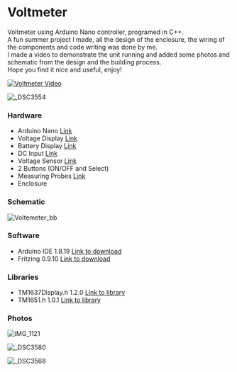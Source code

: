 # Voltmeter
Voltmeter using Arduino Nano controller, programed in C++.  
A fun summer project I made, all the design of the enclosure, the wiring of the components and code writing was done by me.  
I made a video to demonstrate the unit running and added some photos and schematic from the design and the building process.  
Hope you find it nice and useful, enjoy!  

[![Voltmeter Video](https://user-images.githubusercontent.com/8725819/185801137-a06b8ec3-c2a9-43a9-b10f-198f0be3c720.jpg)](https://www.youtube.com/watch?v=emYsqfDJWus "Voltmeter")

![_DSC3554](https://user-images.githubusercontent.com/8725819/185789501-dc657011-edd3-43fe-a98c-13cb5040c4e4.JPG)

### Hardware

- Arduino Nano [Link](https://www.amazon.com/Arduino-Nano-Every-Single-Board/dp/B07VX7MX27?ref_=ast_sto_dp&th=1&psc=1 "Link")
- Voltage Display [Link](https://www.aliexpress.com/item/2027331863.html?spm=a2g0o.order_list.0.0.20b61802aaYUQy "Link")
- Battery Display [Link](https://www.aliexpress.com/item/32524742532.html?spm=a2g0o.store_pc_groupList.8148356.45.6893514e5FC4eX&pdp_npi=2%40dis%21ILS%21₪%207.99%21₪%207.99%21₪%207.99%21%21%21%21%400b0a187916610936723415899e85b2%2157554858817%21sh "Link")
- DC Input [Link](https://www.aliexpress.com/item/32809424313.html?spm=a2g0o.order_detail.0.0.66f0f19cluXk6P "Link")
- Voltage Sensor [Link](https://www.aliexpress.com/item/1972344997.html?spm=a2g0o.order_detail.0.0.2ce7f19cah4r4Z "Link")
- 2 Buttons (ON/OFF and Select)
- Measuring Probes [Link]([https://www.aliexpress.com/item/1972344997.html?spm=a2g0o.order_detail.0.0.2ce7f19cah4r4Z](https://www.aliexpress.com/item/1005002260991912.html?spm=a2g0o.productlist.0.0.c5ab172aAuV3mN&algo_pvid=8a517f2e-a977-4c2d-9563-f5bda37f3721&aem_p4p_detail=202208210832054759677103339260007197465&algo_exp_id=8a517f2e-a977-4c2d-9563-f5bda37f3721-0&pdp_ext_f=%7B%22sku_id%22%3A%2212000019844952351%22%7D&pdp_npi=2%40dis%21ILS%2121.08%2114.75%2112.65%21%21%21%21%400b0a0ae216610959254018780e782f%2112000019844952351%21sea&curPageLogUid=AKortFL1IRxF&ad_pvid=202208210832054759677103339260007197465_1) "Link")
- Enclosure

### Schematic

![Voltemeter_bb](https://user-images.githubusercontent.com/8725819/177581220-f39f45c1-a79d-4c18-978d-5488b2d3ee23.png)


### Software

- Arduino IDE 1.8.19 [Link to download](https://www.arduino.cc/en/software "Link to download")
- Fritzing 0.9.10 [Link to download](https://fritzing.org/download/ "Link to download")


### Libraries

- TM1637Display.h 1.2.0 [Link to library](https://github.com/avishorp/TM1637 "Link to library")
- TM1651.h 1.0.1 [Link to library](https://github.com/freekode/TM1651 "Link to library")

### Photos

![IMG_1121](https://user-images.githubusercontent.com/8725819/185801219-0e97f4f7-027e-4688-9b36-0508fee9ea29.jpg)

![_DSC3580](https://user-images.githubusercontent.com/8725819/185801298-d7df02eb-8845-41c3-9378-20d72a323c91.jpg)

![_DSC3568](https://user-images.githubusercontent.com/8725819/185801340-e52ccfac-6451-4799-93b8-55ba6ad32996.jpg)


